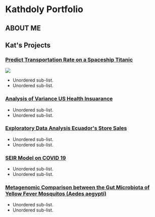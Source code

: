 # Kathdoly Portfolio
## ABOUT ME

## Kat's Projects
### [Predict Transportation Rate on a Spaceship Titanic](https://github.com/minhnhu510/Kat-s-Projects/tree/main/Transportation%20Rate%20Prediction)
![](/images/your_image.png)
* Unordered sub-list. 
* Unordered sub-list. 

### [Analysis of Variance US Health Insuarance](https://github.com/minhnhu510/Kat-s-Projects/tree/main/ANOVA%20on%20US%20Health%20Insuarance)
* Unordered sub-list. 
* Unordered sub-list. 

### [Exploratory Data Analysis Ecuador's Store Sales](https://github.com/minhnhu510/Kat-s-Projects/tree/main/EDA%20Store%20Sales)
* Unordered sub-list. 
* Unordered sub-list. 

### [SEIR Model on COVID 19](https://minhnhu510.github.io/Kathdoly_Portfolio/)
* Unordered sub-list. 
* Unordered sub-list. 

### [Metagenomic Comparison between the Gut Microbiota of Yellow Fever Mosquitos (Aedes aegypti)](https://minhnhu510.github.io/Kathdoly_Portfolio/)
* Unordered sub-list. 
* Unordered sub-list. 
